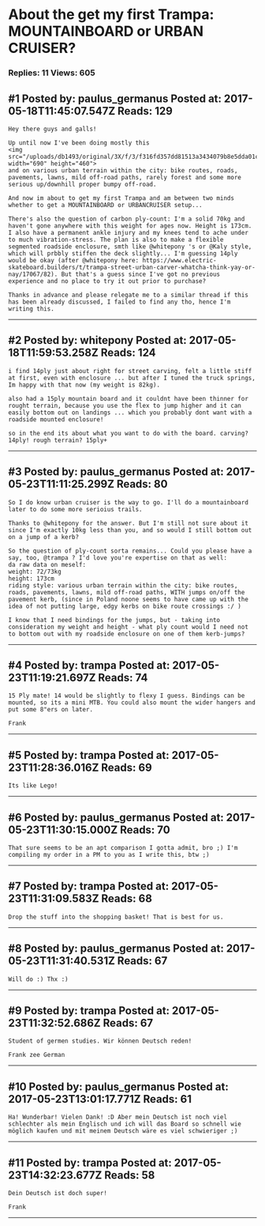 # About the get my first Trampa: MOUNTAINBOARD or URBAN CRUISER?

### Replies: 11 Views: 605

## \#1 Posted by: paulus_germanus Posted at: 2017-05-18T11:45:07.547Z Reads: 129

```
Hey there guys and galls!

Up until now I've been doing mostly this
<img src="/uploads/db1493/original/3X/f/3/f316fd357dd81513a3434079b8e5dda01c1606c2.jpg" width="690" height="460">
and on various urban terrain within the city: bike routes, roads, pavements, lawns, mild off-road paths, rarely forest and some more serious up/downhill proper bumpy off-road.

And now im about to get my first Trampa and am between two minds whether to get a MOUNTAINBOARD or URBANCRUISER setup...

There's also the question of carbon ply-count: I'm a solid 70kg and haven't gone anywhere with this weight for ages now. Height is 173cm. I also have a permanent ankle injury and my knees tend to ache under to much vibration-stress. The plan is also to make a flexible segmented roadside enclosure, smth like @whitepony 's or @Kaly style, which will prbbly stiffen the deck slightly... I'm guessing 14ply would be okay (after @whitepony here: https://www.electric-skateboard.builders/t/trampa-street-urban-carver-whatcha-think-yay-or-nay/17067/82). But that's a guess since I've got no previous experience and no place to try it out prior to purchase?

Thanks in advance and please relegate me to a similar thread if this has been already discussed, I failed to find any tho, hence I'm writing this.
```

---
## \#2 Posted by: whitepony Posted at: 2017-05-18T11:59:53.258Z Reads: 124

```
i find 14ply just about right for street carving, felt a little stiff at first, even with enclosure ... but after I tuned the truck springs, Im happy with that now (my weight is 82kg).

also had a 15ply mountain board and it couldnt have been thinner for rought terrain, because you use the flex to jump higher and it can easily bottom out on landings ... which you probably dont want with a roadside mounted enclosure!

so in the end its about what you want to do with the board. carving? 14ply! rough terrain? 15ply+
```

---
## \#3 Posted by: paulus_germanus Posted at: 2017-05-23T11:11:25.299Z Reads: 80

```
So I do know urban cruiser is the way to go. I'll do a mountainboard later to do some more serioius trails.

Thanks to @whitepony for the answer. But I'm still not sure about it since I'm exactly 10kg less than you, and so would I still bottom out on a jump of a kerb? 

So the question of ply-count sorta remains... Could you please have a say, too, @trampa ? I'd love you're expertise on that as well:
da raw data on meself:
weight: 72/73kg
height: 173cm
riding style: various urban terrain within the city: bike routes, roads, pavements, lawns, mild off-road paths, WITH jumps on/off the pavement kerb, (since in Poland noone seems to have came up with the idea of not putting large, edgy kerbs on bike route crossings :/ )

I know that I need bindings for the jumps, but - taking into consideration my weight and height - what ply count would I need not to bottom out with my roadside enclosure on one of them kerb-jumps?
```

---
## \#4 Posted by: trampa Posted at: 2017-05-23T11:19:21.697Z Reads: 74

```
15 Ply mate! 14 would be slightly to flexy I guess. Bindings can be mounted, so its a mini MTB. You could also mount the wider hangers and put some 8"ers on later.

Frank
```

---
## \#5 Posted by: trampa Posted at: 2017-05-23T11:28:36.016Z Reads: 69

```
Its like Lego!
```

---
## \#6 Posted by: paulus_germanus Posted at: 2017-05-23T11:30:15.000Z Reads: 70

```
That sure seems to be an apt comparison I gotta admit, bro ;) I'm compiling my order in a PM to you as I write this, btw ;)
```

---
## \#7 Posted by: trampa Posted at: 2017-05-23T11:31:09.583Z Reads: 68

```
Drop the stuff into the shopping basket! That is best for us.
```

---
## \#8 Posted by: paulus_germanus Posted at: 2017-05-23T11:31:40.531Z Reads: 67

```
Will do :) Thx :)
```

---
## \#9 Posted by: trampa Posted at: 2017-05-23T11:32:52.686Z Reads: 67

```
Student of germen studies. Wir können Deutsch reden!

Frank zee German
```

---
## \#10 Posted by: paulus_germanus Posted at: 2017-05-23T13:01:17.771Z Reads: 61

```
Ha! Wunderbar! Vielen Dank! :D Aber mein Deutsch ist noch viel schlechter als mein Englisch und ich will das Board so schnell wie möglich kaufen und mit meinem Deutsch wäre es viel schwieriger ;)
```

---
## \#11 Posted by: trampa Posted at: 2017-05-23T14:32:23.677Z Reads: 58

```
Dein Deutsch ist doch super! 

Frank
```

---

